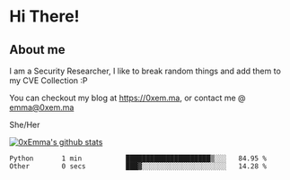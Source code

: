 # Hi There!

## About me
I am a Security Researcher, I like to break random things and add them to my CVE Collection :P 

You can checkout my blog at https://0xem.ma, or contact me @ [emma@0xem.ma](mailto:emma@0xem.ma)

She/Her

[![0xEmma's github stats](https://github-readme-stats.vercel.app/api?username=0xEmma&count_private=true&show_icons=true&theme=dark)](https://github.com/0xEmma)
<!--START_SECTION:waka-->

```text
Python       1 min           █████████████████████▒░░░   84.95 %
Other        0 secs          ███▓░░░░░░░░░░░░░░░░░░░░░   14.28 %
```

<!--END_SECTION:waka-->
